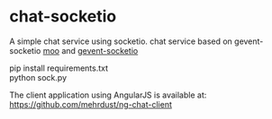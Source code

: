 # chat-socketio

A simple chat service using socketio. chat service based on gevent-socketio <a href="https://github.com/abourget/moo" target="_blank">moo</a> and <a href="https://github.com/abourget/gevent-socketio" target="_blank">gevent-socketio</a>

pip install requirements.txt<br />
python sock.py

The client application using AngularJS is available at: https://github.com/mehrdust/ng-chat-client
